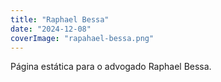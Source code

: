 ```yaml
---
title: "Raphael Bessa"
date: "2024-12-08"
coverImage: "rapahael-bessa.png"
---
```


Página estática para o advogado Raphael Bessa.
